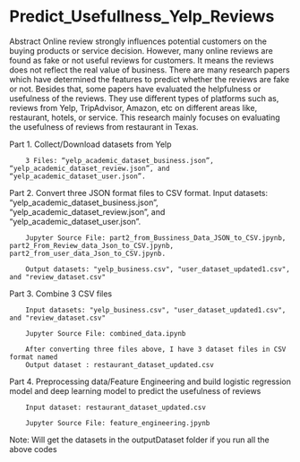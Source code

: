 # Predict_Usefullness_Yelp_Reviews

Abstract
Online review strongly influences potential customers on the buying products or service decision. However, many online reviews are found as fake or not useful reviews for customers. It means the reviews does not reflect the real value of business. There are many research papers which have determined the features to predict whether the reviews are fake or not. Besides that, some papers have evaluated the helpfulness or usefulness of the reviews. They use different types of platforms such as, reviews from Yelp, TripAdvisor, Amazon, etc on different areas like, restaurant, hotels, or service. This research mainly focuses on evaluating the usefulness of reviews from restaurant in Texas. 



Part 1.	Collect/Download datasets from Yelp

		3 Files: “yelp_academic_dataset_business.json”, “yelp_academic_dataset_review.json”, and “yelp_academic_dataset_user.json”.

Part 2.	Convert three JSON format files to CSV format. 
		Input datasets: “yelp_academic_dataset_business.json”, “yelp_academic_dataset_review.json”, and “yelp_academic_dataset_user.json”.

		Jupyter Source File: part2_from_Bussiness_Data_JSON_to_CSV.jpynb, part2_From_Review_data_Json_to_CSV.jpynb, part2_from_user_data_Json_to_CSV.jpynb.

		Output datasets: "yelp_business.csv", "user_dataset_updated1.csv", and "review_dataset.csv"
Part 3.	Combine 3 CSV files

		Input datasets: "yelp_business.csv", "user_dataset_updated1.csv", and "review_dataset.csv"

		Jupyter Source File: combined_data.ipynb

		After converting three files above, I have 3 dataset files in CSV format named 
		Output dataset : restaurant_dataset_updated.csv


Part 4.	Preprocessing data/Feature Engineering and build logistic regression model and deep learning model to predict the usefulness of reviews

		Input dataset: restaurant_dataset_updated.csv
		
		Jupyter Source File: feature_engineering.jpynb


Note: Will get the datasets in the outputDataset folder if you run all the above codes
